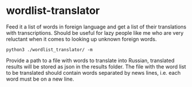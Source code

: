 # wordlist-translator

Feed it a list of words in foreign language and get a list of their translations with transcriptions. Should be useful for lazy people like me who are very reluctant when it comes to looking up unknown foreign words.

```
python3 ./wordlist_translator/ -m
```

Provide a path to a file with words to translate into Russian, translated results will be stored as json in the results folder. The file with the word list to be translated should contain words separated by news lines, i.e. each word must be on a new line.
